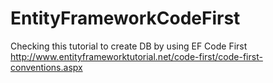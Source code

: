 # EntityFrameworkCodeFirst
Checking this tutorial to create DB by using EF Code First
http://www.entityframeworktutorial.net/code-first/code-first-conventions.aspx
